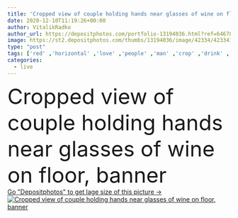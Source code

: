 ```yaml
---
title: 'Cropped view of couple holding hands near glasses of wine on floor, banner '
date: 2020-12-10T11:19:26+00:00
author: VitalikRadko
author_url: https://depositphotos.com/portfolio-13194036.html?ref=64678756
image: https://st2.depositphotos.com/thumbs/13194036/image/42334/423341154/api_thumb_450.jpg?forcejpeg=true
type: "post"
tags: ['red' ,'horizontal' ,'love' ,'people' ,'man' ,'crop' ,'drink' ,'hands' ,'banner' ,'wine' ,'home' ,'couple' ,'romantic' ,'hold' ,'beverage' ,'woman' ,'togetherness' ,'indoors' ,'floor' ,'glassware' ,'alcohol' ,'glasses' ,'casual' ,'barefoot' ,'lovers' ,'relationship' ,'boyfriend' ,'girlfriend' ,'partial' ,'High Angle View' ,'young adult' ,'Living Room' ,'website header' ]
categories: 
  - live
---
```

<div aling="center">
            <font size="60"> Cropped view of couple holding hands near glasses of wine on floor, banner</font>   
</div>
<div>
    <a href='https://st2.depositphotos.com/thumbs/13194036/image/42334/423341154/api_thumb_450.jpg?forcejpeg=true?ref=64678756' target=_blank > Go "Depositphotos" to get lage size of this picture ->
        <img href='https://st2.depositphotos.com/thumbs/13194036/image/42334/423341154/api_thumb_450.jpg?forcejpeg=true?ref=64678756' src='https://st2.depositphotos.com/13194036/42334/i/950/depositphotos_423341154-stock-photo-cropped-view-couple-holding-hands.jpg?forcejpeg=true' alt='Cropped view of couple holding hands near glasses of wine on floor, banner' >
    </a>
</div>
